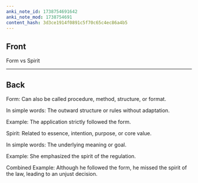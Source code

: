 ```yaml
---
anki_note_id: 1738754691642
anki_note_mod: 1738754691
content_hash: 3d3ce1914f0891c5f70c65c4ec86a4b5
---
```


## Front

Form vs Spirit

<hr/>

## Back

Form: Can also be called procedure, method, structure, or format.  
  
In simple words: The outward structure or rules without adaptation.  
  
Example: The application strictly followed the form.  
  
Spirit: Related to essence, intention, purpose, or core value.  
  
In simple words: The underlying meaning or goal.  
  
Example: She emphasized the spirit of the regulation.  
  
Combined Example: Although he followed the form, he missed the spirit of the law, leading to an unjust decision.